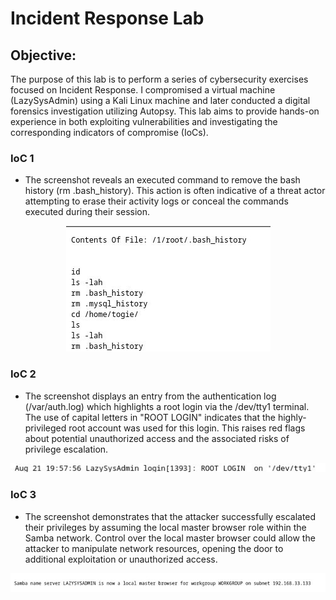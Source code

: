 # Incident Response Lab

## Objective: 
The purpose of this lab is to perform a series of cybersecurity exercises focused on Incident Response. I compromised a virtual machine (LazySysAdmin) using a Kali Linux machine and later conducted a digital forensics investigation utilizing Autopsy. This lab aims to provide hands-on experience in both exploiting vulnerabilities and investigating the corresponding indicators of compromise (IoCs).

### IoC 1
- The screenshot reveals an executed command to remove the bash history (rm .bash_history). This action is often indicative of a threat actor attempting to erase their activity logs or conceal the commands executed during their session.

<p align="center">
  <img src="https://github.com/B-Johnson89/Cybersecurity-Projects/blob/main/Incident%20Response%20Lab/Assets/IRL1.jpg" alt="">
</p>

### IoC 2
- The screenshot displays an entry from the authentication log (/var/auth.log) which highlights a root login via the /dev/tty1 terminal. The use of capital letters in "ROOT LOGIN" indicates that the highly-privileged root account was used for this login. This raises red flags about potential unauthorized access and the associated risks of privilege escalation.

<p align="center">
  <img src="https://github.com/B-Johnson89/Cybersecurity-Projects/blob/main/Incident%20Response%20Lab/Assets/IRL2.jpg" alt="">
</p>

### IoC 3
- The screenshot demonstrates that the attacker successfully escalated their privileges by assuming the local master browser role within the Samba network. Control over the local master browser could allow the attacker to manipulate network resources, opening the door to additional exploitation or unauthorized access.

<p align="center">
  <img src="https://github.com/B-Johnson89/Cybersecurity-Projects/blob/main/Incident%20Response%20Lab/Assets/IRL3.jpg" alt="">
</p>
